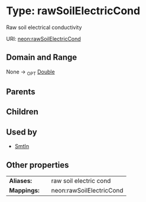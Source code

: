 
# Type: rawSoilElectricCond


Raw soil electrical conductivity

URI: [neon:rawSoilElectricCond](https://data.neonscience.org/rawSoilElectricCond)


## Domain and Range

None ->  <sub>OPT</sub> [Double](types/Double.md)

## Parents


## Children


## Used by

 * [SmtIn](SmtIn.md)

## Other properties

|  |  |  |
| --- | --- | --- |
| **Aliases:** | | raw soil electric cond |
| **Mappings:** | | neon:rawSoilElectricCond |

